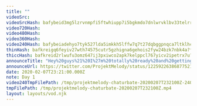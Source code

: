 ```yaml
---
title: ""
videoSrc: 
videoSrcHash: bafybeid3mg5lzrvnmpfi5ftwhiupp7i5bgkmdo7dnlwrvklbv33telrrry?filename=projektmelody-2020-02-07T00%3a00%3a00.000Z.mp4
video720Hash: 
video480Hash: 
video360Hash: 
video240Hash: bafybeiadehyo7tyk527lda5imkkh5lffw7q7t27dqbggpnqca7ltklhccm?filename=projektmelody-chaturbate-20200207T232100Z-240p.mp4
thinHash: bafkreigq6feyiv27wth74575cutr5gzhigna6gehois2fyw24bzk7nbk4a?filename=20200207T232100Z_thin.jpg
thiccHash: bafkreid2rlwufu3omz647ij3pxiwco2apk7kelppcl767yicv2ipetrx7u?filename=20200207T232100Z_thicc.jpg
announceTitle: "Hey%20guys%21%20I%27m%20totally%20ready%20and%20getting%20online%20now%21%21"
announceUrl: https://twitter.com/ProjektMelody/status/1225922638687752192
date: 2020-02-07T23:21:00.000Z
note: Day 1
video240TmpFilePath: /tmp/projektmelody-chaturbate-20200207T232100Z-240p.mp4
tmpFilePath: /tmp/projektmelody-chaturbate-20200207T232100Z.mp4
layout: layouts/vod.njk
---
```

